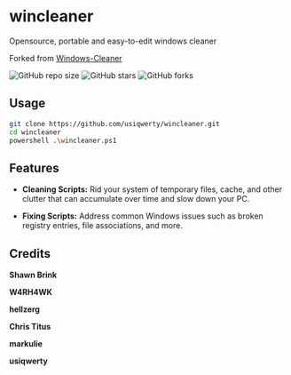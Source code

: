 # wincleaner
Opensource, portable and easy-to-edit windows cleaner

Forked from [Windows-Cleaner](https://github.com/markulie/Windows-Cleaner)

![GitHub repo size](https://img.shields.io/github/repo-size/usiqwerty/wincleaner)
![GitHub stars](https://img.shields.io/github/stars/usiqwerty/wincleaner?style=social)
![GitHub forks](https://img.shields.io/github/forks/usiqwerty/wincleaner?style=social)


## Usage
```bash
git clone https://github.com/usiqwerty/wincleaner.git
cd wincleaner
powershell .\wincleaner.ps1
```


## Features

- **Cleaning Scripts:** Rid your system of temporary files, cache, and other clutter that can accumulate over time and slow down your PC.

- **Fixing Scripts:** Address common Windows issues such as broken registry entries, file associations, and more.

## Credits

**Shawn Brink**

**W4RH4WK**

**hellzerg**

**Chris Titus**

**markulie**

**usiqwerty**
